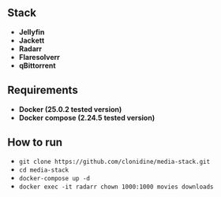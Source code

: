 ## Stack
- **Jellyfin**
- **Jackett**
- **Radarr**
- **Flaresolverr**
- **qBittorrent**

## Requirements
- **Docker (25.0.2 tested version)**
- **Docker compose (2.24.5 tested version)**

## How to run
- `git clone https://github.com/clonidine/media-stack.git`
- `cd media-stack`
- `docker-compose up -d`
- `docker exec -it radarr chown 1000:1000 movies downloads`